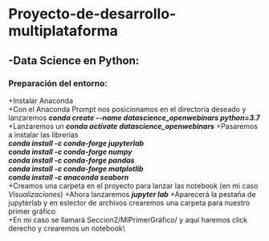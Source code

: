 # Proyecto-de-desarrollo-multiplataforma

## -Data Science en Python:
### Preparación del entorno:
+Instalar Anaconda\
+Con el Anaconda Prompt nos posicionamos en el directoria deseado y lanzaremos ***conda create --name datascience_openwebinars python=3.7*** \
+Lanzaremos un ***conda activate datascience_openwebinars***
+Pasaremos a instalar las librerias\
***conda install -c conda-forge jupyterlab*** \
***conda install -c conda-forge numpy*** \
***conda install -c conda-forge pandas*** \
***conda install -c conda-forge matplotlib*** \
***conda install -c anaconda seaborn*** \
+Creamos una carpeta en el proyecto para lanzar las notebook (en mi caso *Visualizaciones*)
+Ahora lanzaremos ***jupyter lab***
+Aparecerá la pestaña de jupyterlab y en eslector de archivos crearemos una carpeta para nuestro primer gráfico\
+En mi caso se llamará Seccion2/MiPrimerGráfico/ y aquí haremos click derecho y crearemos un notebook\